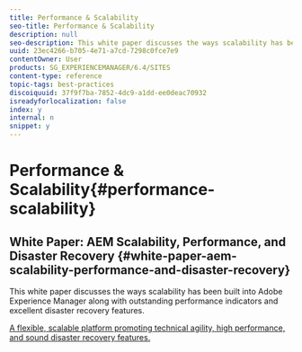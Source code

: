 ```yaml
---
title: Performance & Scalability
seo-title: Performance & Scalability
description: null
seo-description: This white paper discusses the ways scalability has been built into AEM along with performance indicators and disaster recovery features.  
uuid: 23ec4266-b705-4e71-a7cd-7298c0fce7e9
contentOwner: User
products: SG_EXPERIENCEMANAGER/6.4/SITES
content-type: reference
topic-tags: best-practices
discoiquuid: 37f9f7ba-7852-4dc9-a1dd-ee0deac70932
isreadyforlocalization: false
index: y
internal: n
snippet: y
---
```


# Performance & Scalability{#performance-scalability}

## White Paper: AEM Scalability, Performance, and Disaster Recovery {#white-paper-aem-scalability-performance-and-disaster-recovery}

This white paper discusses the ways scalability has been built into Adobe Experience Manager along with outstanding performance indicators and excellent disaster recovery features. 

[A flexible, scalable platform promoting technical agility, high performance, and sound disaster recovery features.](assets/aem_scalability_whitepaperfinal-06122015je.pdf)
